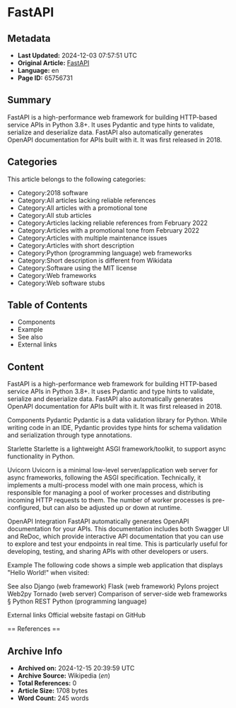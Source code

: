 # FastAPI

## Metadata
- **Last Updated:** 2024-12-03 07:57:51 UTC
- **Original Article:** [FastAPI](https://en.wikipedia.org/wiki/FastAPI)
- **Language:** en
- **Page ID:** 65756731

## Summary
FastAPI is a high-performance web framework for building HTTP-based service APIs in Python 3.8+.  It uses Pydantic and type hints to validate, serialize and deserialize data. FastAPI also automatically generates OpenAPI documentation for APIs built with it. It was first released in 2018.

## Categories
This article belongs to the following categories:

- Category:2018 software
- Category:All articles lacking reliable references
- Category:All articles with a promotional tone
- Category:All stub articles
- Category:Articles lacking reliable references from February 2022
- Category:Articles with a promotional tone from February 2022
- Category:Articles with multiple maintenance issues
- Category:Articles with short description
- Category:Python (programming language) web frameworks
- Category:Short description is different from Wikidata
- Category:Software using the MIT license
- Category:Web frameworks
- Category:Web software stubs

## Table of Contents

- Components
- Example
- See also
- External links

## Content

FastAPI is a high-performance web framework for building HTTP-based service APIs in Python 3.8+.  It uses Pydantic and type hints to validate, serialize and deserialize data. FastAPI also automatically generates OpenAPI documentation for APIs built with it. It was first released in 2018.

Components
Pydantic
Pydantic is a data validation library for Python. While writing code in an IDE, Pydantic provides type hints for schema validation and serialization through type annotations.

Starlette
Starlette is a lightweight ASGI framework/toolkit, to support async functionality in Python.

Uvicorn
Uvicorn is a minimal low-level server/application web server for async frameworks, following the ASGI specification. Technically, it implements a multi-process model with one main process, which is responsible for managing a pool of worker processes and distributing incoming HTTP requests to them. The number of worker processes is pre-configured, but can also be adjusted up or down at runtime.

OpenAPI Integration
FastAPI automatically generates OpenAPI documentation for your APIs. This documentation includes both Swagger UI and ReDoc, which provide interactive API documentation that you can use to explore and test your endpoints in real time. This is particularly useful for developing, testing, and sharing APIs with other developers or users.

Example
The following code shows a simple web application that displays "Hello World!" when visited:

See also
Django (web framework)
Flask (web framework)
Pylons project
Web2py
Tornado (web server)
Comparison of server-side web frameworks § Python
REST
Python (programming language)

External links
Official website 
fastapi on GitHub


== References ==

## Archive Info
- **Archived on:** 2024-12-15 20:39:59 UTC
- **Archive Source:** Wikipedia (_en_)
- **Total References:** 0
- **Article Size:** 1708 bytes
- **Word Count:** 245 words
